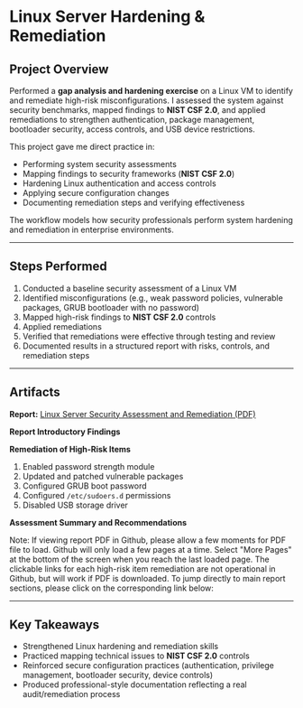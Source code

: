 # Linux Server Hardening & Remediation

## Project Overview

Performed a **gap analysis and hardening exercise** on a Linux VM to identify and remediate high-risk misconfigurations. I assessed the system against security benchmarks, mapped findings to **NIST CSF 2.0**, and applied remediations to strengthen authentication, package management, bootloader security, access controls, and USB device restrictions.

This project gave me direct practice in:

- Performing system security assessments
- Mapping findings to security frameworks (**NIST CSF 2.0**)
- Hardening Linux authentication and access controls
- Applying secure configuration changes
- Documenting remediation steps and verifying effectiveness

The workflow models how security professionals perform system hardening and remediation in enterprise environments.

---

## Steps Performed

1. Conducted a baseline security assessment of a Linux VM
2. Identified misconfigurations (e.g., weak password policies, vulnerable packages, GRUB bootloader with no password)
3. Mapped high-risk findings to **NIST CSF 2.0** controls
4. Applied remediations
5. Verified that remediations were effective through testing and review
6. Documented results in a structured report with risks, controls, and remediation steps

---

## Artifacts

**Report:** <a href="Linux-Server-Security-Assessment-and-Remediation-Report.pdf" target="_blank">Linux Server Security Assessment and Remediation (PDF)</a>

**Report Introductory Findings**

**Remediation of High-Risk Items**

1. Enabled password strength module
2. Updated and patched vulnerable packages
3. Configured GRUB boot password
4. Configured `/etc/sudoers.d` permissions
5. Disabled USB storage driver

**Assessment Summary and Recommendations**

Note: If viewing report PDF in Github, please allow a few moments for PDF file to load. Github will only load a few pages at a time. Select "More Pages" at the bottom of the screen when you reach the last loaded page. The clickable links for each high-risk item remediation are not operational in Github, but will work if PDF is downloaded. To jump directly to main report sections, please click on the corresponding link below:

---

## Key Takeaways

- Strengthened Linux hardening and remediation skills
- Practiced mapping technical issues to **NIST CSF 2.0** controls
- Reinforced secure configuration practices (authentication, privilege management, bootloader security, device controls)
- Produced professional-style documentation reflecting a real audit/remediation process
